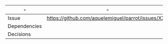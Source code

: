 | - | - |
| --- | --- |
| Issue | https://github.com/aquelemiguel/parrot/issues/XXX |
| Dependencies | |
| Decisions | |